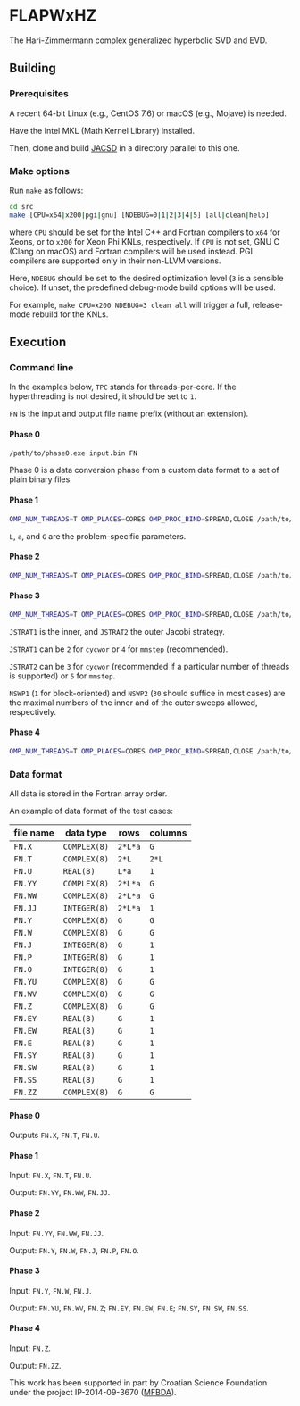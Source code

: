 # FLAPWxHZ
The Hari-Zimmermann complex generalized hyperbolic SVD and EVD.

## Building

### Prerequisites

A recent 64-bit Linux (e.g., CentOS 7.6) or macOS (e.g., Mojave) is needed.

Have the Intel MKL (Math Kernel Library) installed.

Then, clone and build [JACSD](https://github.com/venovako/JACSD) in a directory parallel to this one.

### Make options

Run ``make`` as follows:
```bash
cd src
make [CPU=x64|x200|pgi|gnu] [NDEBUG=0|1|2|3|4|5] [all|clean|help]
```
where ``CPU`` should be set for the Intel C++ and Fortran compilers to ``x64`` for Xeons, or to ``x200`` for Xeon Phi KNLs, respectively.
If ``CPU`` is not set, GNU C (Clang on macOS) and Fortran compilers will be used instead.
PGI compilers are supported only in their non-LLVM versions.

Here, ``NDEBUG`` should be set to the desired optimization level (``3`` is a sensible choice).
If unset, the predefined debug-mode build options will be used.

For example, ``make CPU=x200 NDEBUG=3 clean all`` will trigger a full, release-mode rebuild for the KNLs.

## Execution

### Command line

In the examples below, ``TPC`` stands for threads-per-core.
If the hyperthreading is not desired, it should be set to ``1``.

``FN`` is the input and output file name prefix (without an extension).

#### Phase 0

```bash
/path/to/phase0.exe input.bin FN
```

Phase 0 is a data conversion phase from a custom data format to a set of plain binary files.

#### Phase 1

```bash
OMP_NUM_THREADS=T OMP_PLACES=CORES OMP_PROC_BIND=SPREAD,CLOSE /path/to/phase1.exe FN L a G TPC
```

``L``, ``a``, and ``G`` are the problem-specific parameters.

#### Phase 2

```bash
OMP_NUM_THREADS=T OMP_PLACES=CORES OMP_PROC_BIND=SPREAD,CLOSE /path/to/phase2.exe FN M N TPC
```

#### Phase 3

```bash
OMP_NUM_THREADS=T OMP_PLACES=CORES OMP_PROC_BIND=SPREAD,CLOSE /path/to/phase3.exe FN M N TPC JSTRAT1 NSWP1 JSTRAT2 NSWP2
```

``JSTRAT1`` is the inner, and ``JSTRAT2`` the outer Jacobi strategy.

``JSTRAT1`` can be ``2`` for ``cycwor`` or ``4`` for ``mmstep`` (recommended).

``JSTRAT2`` can be ``3`` for ``cycwor`` (recommended if a particular number of threads is supported) or ``5`` for ``mmstep``.

``NSWP1`` (``1`` for block-oriented) and ``NSWP2`` (``30`` should suffice in most cases) are the maximal numbers of the inner and of the outer sweeps allowed, respectively.

#### Phase 4

```bash
OMP_NUM_THREADS=T OMP_PLACES=CORES OMP_PROC_BIND=SPREAD,CLOSE /path/to/phase4.exe FN N TPC
```

### Data format

All data is stored in the Fortran array order.

An example of data format of the test cases:

| file name |      data type |      rows | columns |
| --------- | -------------- | --------- | ------- |
| ``FN.X``  | ``COMPLEX(8)`` | ``2*L*a`` | ``G``   |
| ``FN.T``  | ``COMPLEX(8)`` | ``2*L``   | ``2*L`` |
| ``FN.U``  |    ``REAL(8)`` | ``L*a``   | ``1``   |
| ``FN.YY`` | ``COMPLEX(8)`` | ``2*L*a`` | ``G``   |
| ``FN.WW`` | ``COMPLEX(8)`` | ``2*L*a`` | ``G``   |
| ``FN.JJ`` | ``INTEGER(8)`` | ``2*L*a`` | ``1``   |
| ``FN.Y``  | ``COMPLEX(8)`` | ``G``     | ``G``   |
| ``FN.W``  | ``COMPLEX(8)`` | ``G``     | ``G``   |
| ``FN.J``  | ``INTEGER(8)`` | ``G``     | ``1``   |
| ``FN.P``  | ``INTEGER(8)`` | ``G``     | ``1``   |
| ``FN.O``  | ``INTEGER(8)`` | ``G``     | ``1``   |
| ``FN.YU`` | ``COMPLEX(8)`` | ``G``     | ``G``   |
| ``FN.WV`` | ``COMPLEX(8)`` | ``G``     | ``G``   |
| ``FN.Z``  | ``COMPLEX(8)`` | ``G``     | ``G``   |
| ``FN.EY`` |    ``REAL(8)`` | ``G``     | ``1``   |
| ``FN.EW`` |    ``REAL(8)`` | ``G``     | ``1``   |
| ``FN.E``  |    ``REAL(8)`` | ``G``     | ``1``   |
| ``FN.SY`` |    ``REAL(8)`` | ``G``     | ``1``   |
| ``FN.SW`` |    ``REAL(8)`` | ``G``     | ``1``   |
| ``FN.SS`` |    ``REAL(8)`` | ``G``     | ``1``   |
| ``FN.ZZ`` | ``COMPLEX(8)`` | ``G``     | ``G``   |

#### Phase 0

Outputs ``FN.X``, ``FN.T``, ``FN.U``.

#### Phase 1

Input: ``FN.X``, ``FN.T``, ``FN.U``.

Output: ``FN.YY``, ``FN.WW``, ``FN.JJ``.

#### Phase 2

Input: ``FN.YY``, ``FN.WW``, ``FN.JJ``.

Output: ``FN.Y``, ``FN.W``, ``FN.J``, ``FN.P``, ``FN.O``.

#### Phase 3

Input: ``FN.Y``, ``FN.W``, ``FN.J``.

Output: ``FN.YU``, ``FN.WV``, ``FN.Z``; ``FN.EY``, ``FN.EW``, ``FN.E``; ``FN.SY``, ``FN.SW``, ``FN.SS``.

#### Phase 4

Input: ``FN.Z``.

Output: ``FN.ZZ``.

This work has been supported in part by Croatian Science Foundation under the project IP-2014-09-3670 ([MFBDA](https://web.math.pmf.unizg.hr/mfbda/)).
